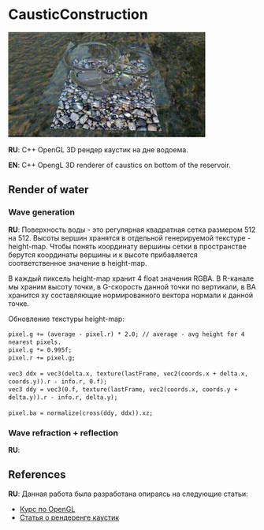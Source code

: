 # CausticConstruction

![](https://github.com/Ydot12344/CausticConstruction/blob/master/wikiRes/Caustics%202023-07-19%2000-37-05%20(online-video-cutter.com)%20(1)%20(2).gif)

**RU**: С++ OpenGL 3D рендер каустик на дне водоема.

**EN**: C++ OpengL 3D renderer of caustics on bottom of the reservoir.

## Render of water
### Wave generation
**RU**: Поверхность воды - это регулярная квадратная сетка размером 512 на 512. Высоты вершин хранятся в отдельной генерируемой текстуре - height-map. Чтобы понять координату вершины сетки в пространстве берутся координаты вершины и к высоте прибавляется соответственное значение в height-map.

В каждый пиксель height-map хранит 4 float значения RGBA. В R-канале мы храним высоту точки, в G-скорость данной точки по вертикали, в BA хранится xy составляющие нормированного вектора нормали к данной точке.

Обновление текстуры height-map:
 ```
 pixel.g += (average - pixel.r) * 2.0; // average - avg height for 4 nearest pixels.
 pixel.g *= 0.995f;
 pixel.r += pixel.g;
 
 vec3 ddx = vec3(delta.x, texture(lastFrame, vec2(coords.x + delta.x, coords.y)).r - info.r, 0.f);
 vec3 ddy = vec3(0.f, texture(lastFrame, vec2(coords.x, coords.y + delta.y)).r - info.r, delta.y);

 pixel.ba = normalize(cross(ddy, ddx)).xz; 
 ```
 ### Wave refraction + reflection
 
 **RU**:

## References
**RU**: Данная работа была разработана опираясь на следующие статьи:
* [Курс по OpenGL](https://habr.com/ru/post/310790/)
* [Статья о рендеренге каустик](https://habr.com/ru/post/520928/)
